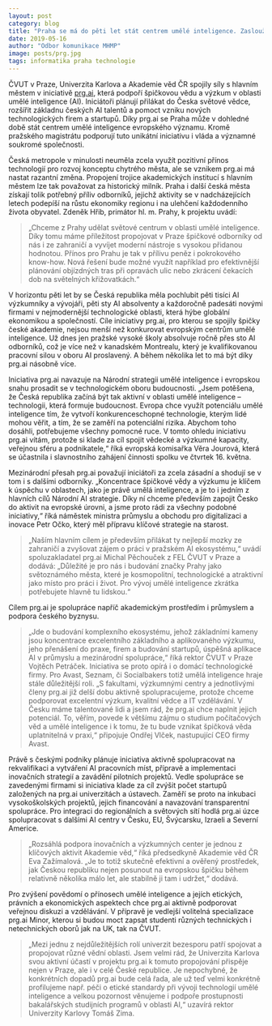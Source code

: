 ```yaml
---
layout: post
category: blog
title: "Praha se má do pěti let stát centrem umělé inteligence. Zaslouží se o to iniciativa prg.ai"
date: 2019-05-16
author: "Odbor komunikace MHMP"
image: posts/prg.jpg
tags: informatika praha technologie
---
```


ČVUT v Praze, Univerzita Karlova a Akademie věd ČR spojily síly s hlavním městem v iniciativě [prg.ai](http://prg.ai/), která podpoří špičkovou vědu a výzkum v oblasti umělé inteligence (AI). Iniciátoři plánují přilákat do Česka světové vědce, rozšířit základnu českých AI talentů a pomoct vzniku nových technologických firem a startupů. Díky prg.ai se Praha může v dohledné době stát centrem umělé inteligence evropského významu. Kromě pražského magistrátu podporují tuto unikátní iniciativu i vláda a významné soukromé společnosti.

Česká metropole v minulosti neuměla zcela využít pozitivní přínos technologií pro rozvoj konceptu chytrého města, ale se vznikem prg.ai má nastat razantní změna. Propojení trojice akademických institucí s hlavním městem lze tak považovat za historický milník. Praha i další česká města získají tolik potřebný příliv odborníků, jejichž aktivity se v nadcházejících letech podepíší na růstu ekonomiky regionu i na ulehčení každodenního života obyvatel. Zdeněk Hřib, primátor hl. m. Prahy, k projektu uvádí: 

> „Chceme z Prahy udělat světové centrum v oblasti umělé inteligence. Díky tomu máme příležitost propojovat v Praze špičkové odborníky od nás i ze zahraničí a vyvíjet moderní nástroje s vysokou přidanou hodnotou. Přínos pro Prahu je tak v přílivu peněz i pokrokového know-how. Nová řešení bude možné využít například pro efektivnější plánování objízdných tras při opravách ulic nebo zkrácení čekacích dob na světelných křižovatkách.“

V horizontu pěti let by se Česká republika měla pochlubit pěti tisíci AI výzkumníky a vývojáři, pěti sty AI absolventy a každoročně padesáti novými firmami v nejmodernější technologické oblasti, která hýbe globální ekonomikou a společností. Cíle iniciativy prg.ai, pro kterou se spojily špičky české akademie, nejsou menší než konkurovat evropským centrům umělé inteligence. Už dnes jen pražské vysoké školy absolvuje ročně přes sto AI odborníků, což je více než v kanadském Montrealu, který je kvalifikovanou pracovní silou v oboru AI proslavený. A během několika let to má být díky prg.ai násobně více.

Iniciativa prg.ai navazuje na Národní strategii umělé inteligence i evropskou snahu prosadit se v technologickém oboru budoucnosti. „Jsem potěšena, že Česká republika začíná být tak aktivní v oblasti umělé inteligence – technologii, která formuje budoucnost. Evropa chce využít potenciálu umělé inteligence tím, že vytvoří konkurenceschopné technologie, kterým lidé mohou věřit, a tím, že se zaměří na potenciální rizika. Abychom toho dosáhli, potřebujeme všechny pomocné ruce. V tomto ohledu iniciativu prg.ai vítám, protože si klade za cíl spojit vědecké a výzkumné kapacity, veřejnou sféru a podnikatele,“ říká evropská komisařka Věra Jourová, která se účastnila i slavnostního zahájení činnosti spolku ve čtvrtek 16. května.

Mezinárodní přesah prg.ai považují iniciátoři za zcela zásadní a shodují se v tom i s dalšími odborníky. „Koncentrace špičkové vědy a výzkumu je klíčem k úspěchu v oblastech, jako je právě umělá inteligence, a je to i jedním z hlavních cílů Národní AI strategie. Díky ní chceme především zapojit Česko do aktivit na evropské úrovni, a jsme proto rádi za všechny podobné iniciativy,“ říká náměstek ministra průmyslu a obchodu pro digitalizaci a inovace Petr Očko, který měl přípravu klíčové strategie na starost.

> „Naším hlavním cílem je především přilákat ty nejlepší mozky ze zahraničí a zvyšovat zájem o práci v pražském AI ekosystému,“ uvádí spoluzakladatel prg.ai Michal Pěchouček z FEL ČVUT v Praze a dodává: „Důležité je pro nás i budování značky Prahy jako světoznámého města, které je kosmopolitní, technologické a atraktivní jako místo pro práci i život. Pro vývoj umělé inteligence zkrátka potřebujete hlavně tu lidskou.“

Cílem prg.ai je spolupráce napříč akademickým prostředím i průmyslem a podpora českého byznysu. 

> „Jde o budování komplexního ekosystému, jehož základními kameny jsou koncentrace excelentního základního a aplikovaného výzkumu, jeho přenášení do praxe, firem a budování startupů, úspěšná aplikace AI v průmyslu a mezinárodní spolupráce,“ říká rektor ČVUT v Praze Vojtěch Petráček. Iniciativa se proto opírá i o domácí technologické firmy. Pro Avast, Seznam, či Socialbakers totiž umělá inteligence hraje stále důležitější roli. „S fakultami, výzkumnými centry a jednotlivými členy prg.ai již delší dobu aktivně spolupracujeme, protože chceme podporovat excelentní výzkum, kvalitní vědce a IT vzdělávání. V Česku máme talentované lidi a jsem rád, že prg.ai chce naplnit jejich potenciál. To, věřím, povede k většímu zájmu o studium počítačových věd a umělé inteligence i k tomu, že tu bude vznikat špičková věda uplatnitelná v praxi,“ připojuje Ondřej Vlček, nastupující CEO firmy Avast.

Právě s českými podniky plánuje iniciativa aktivně spolupracovat na rekvalifikaci a vytváření AI pracovních míst, přípravě a implementaci inovačních strategií a zavádění pilotních projektů. Vedle spolupráce se zavedenými firmami si iniciativa klade za cíl zvýšit počet startupů založených na prg.ai univerzitách a ústavech. Zaměří se proto na inkubaci vysokoškolských projektů, jejich financování a navazování transparentní spolupráce. Pro integraci do regionálních a světových sítí hodlá prg.ai úzce spolupracovat s dalšími AI centry v Česku, EU, Švýcarsku, Izraeli a Severní Americe. 

> „Rozsáhlá podpora inovačních a výzkumných center je jednou z klíčových aktivit Akademie věd,“ říká předsedkyně Akademie věd ČR Eva Zažímalová. „Je to totiž skutečně efektivní a ověřený prostředek, jak Českou republiku nejen posunout na evropskou špičku během relativně několika málo let, ale stabilně ji tam i udržet,“ dodává.

Pro zvýšení povědomí o přínosech umělé inteligence a jejích etických, právních a ekonomických aspektech chce prg.ai aktivně podporovat veřejnou diskuzi a vzdělávání. V přípravě je vedlejší volitelná specializace prg.ai Minor, kterou si budou moct zapsat studenti různých technických i netechnických oborů jak na UK, tak na ČVUT. 

> „Mezi jednu z nejdůležitějších rolí univerzit bezesporu patří spojovat a propojovat různé vědní oblasti. Jsem velmi rád, že Univerzita Karlova svou aktivní účastí v projektu prg.ai k tomuto propojování přispěje nejen v Praze, ale i v celé České republice. Je nepochybné, že konkrétních dopadů prg.ai bude celá řada, ale už teď velmi konkrétně profilujeme např. péči o etické standardy při vývoji technologií umělé inteligence a velkou pozornost věnujeme i podpoře prostupnosti bakalářských studijních programů v oblasti AI,“ uzavírá rektor Univerzity Karlovy Tomáš Zima.

 
